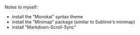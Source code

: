 

Notes to myself:
 - install the "Monokai" syntax theme
 - install the "Minimap" package (similar to Sublime's minimap)
 - install "Markdown-Scroll-Sync"
